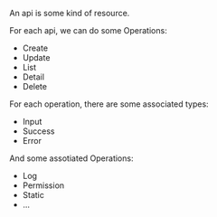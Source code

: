 An api is some kind of resource.

For each api, we can do some Operations:

- Create 
- Update
- List
- Detail
- Delete


For each operation, there are some associated types:

- Input
- Success
- Error

And some assotiated Operations:

- Log
- Permission
- Static
- ...

